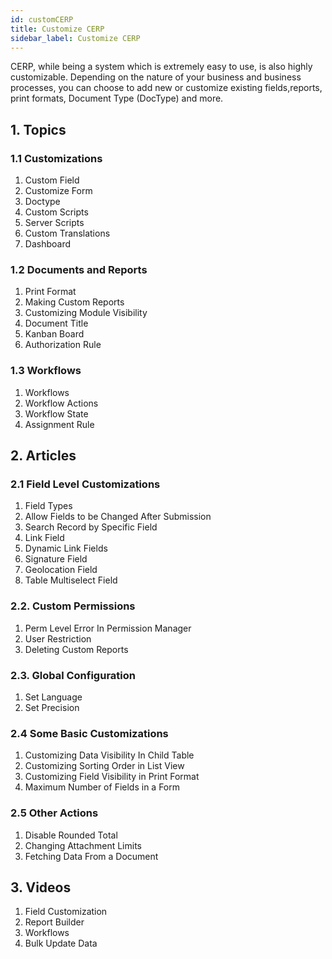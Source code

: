```yaml
---
id: customCERP
title: Customize CERP
sidebar_label: Customize CERP
---
```


CERP, while being a system which is extremely easy to use, is also highly customizable. Depending on the nature of your business and business processes, you can choose to add new or customize existing fields,reports, print formats, Document Type (DocType) and more.

## 1. Topics

### 1.1 Customizations

1. Custom Field
1. Customize Form
1. Doctype
1. Custom Scripts
1. Server Scripts
1. Custom Translations
1. Dashboard

### 1.2 Documents and Reports

1. Print Format
1. Making Custom Reports
1. Customizing Module Visibility
1. Document Title
1. Kanban Board
1. Authorization Rule

### 1.3 Workflows

1. Workflows
1. Workflow Actions
1. Workflow State
1. Assignment Rule

## 2. Articles

### 2.1 Field Level Customizations

1. Field Types
1. Allow Fields to be Changed After Submission
1. Search Record by Specific Field
1. Link Field
1. Dynamic Link Fields
1. Signature Field
1. Geolocation Field
1. Table Multiselect Field

### 2.2. Custom Permissions

1. Perm Level Error In Permission Manager
1. User Restriction
1. Deleting Custom Reports

### 2.3. Global Configuration

1. Set Language
1. Set Precision

### 2.4 Some Basic Customizations

1. Customizing Data Visibility In Child Table
1. Customizing Sorting Order in List View
1. Customizing Field Visibility in Print Format
1. Maximum Number of Fields in a Form

### 2.5 Other Actions

1. Disable Rounded Total
1. Changing Attachment Limits
1. Fetching Data From a Document

## 3. Videos

1. Field Customization
1. Report Builder
1. Workflows
1. Bulk Update Data
